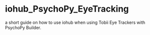 # iohub_PsychoPy_EyeTracking
a short guide on how to use iohub when using Tobii Eye Trackers with PsychoPy Builder. 
